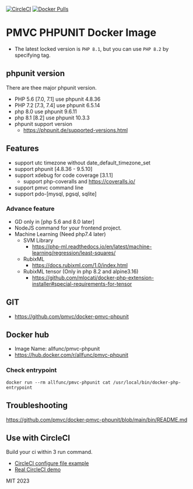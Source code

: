 [![CircleCI](https://circleci.com/gh/pmvc/docker-pmvc-phpunit/tree/main.svg?style=svg)](https://circleci.com/gh/pmvc/docker-pmvc-phpunit/tree/main)
[![Docker Pulls](https://img.shields.io/docker/pulls/allfunc/pmvc-phpunit.svg)](https://hub.docker.com/r/allfunc/pmvc-phpunit)

# PMVC PHPUNIT Docker Image

-   The latest locked version is `PHP 8.1`, but you can use `PHP 8.2` by specifying tag.

## phpunit version

There are thee major phpunit version.

-   PHP 5.6 [7.0, 7.1] use phpunit 4.8.36
-   PHP 7.2 [7.3, 7.4] use phpunit 6.5.14
-   php 8.0 use phpunit 9.6.11
-   php 8.1 [8.2] use phpunit 10.3.3 
-   phpunit support version
    -   https://phpunit.de/supported-versions.html

## Features

-   support utc timezone without date_default_timezone_set
-   support phpunit [4.8.36 - 9.5.10]
-   support xdebug for code coverage [3.1.1]
    -   support php-coveralls and https://coveralls.io/
-   support pmvc command line
-   support pdo-[mysql, pgsql, sqlite]

### Advance feature

-   GD only in [php 5.6 and 8.0 later]
-   NodeJS command for your frontend project.
-   Machine Learning (Need php7.4 later)
    -   SVM Library
        -   https://php-ml.readthedocs.io/en/latest/machine-learning/regression/least-squares/
    -   RubixML
        -   https://docs.rubixml.com/1.0/index.html
    -   RubixML tensor (Only in php 8.2 and alpine3.16)
        -   https://github.com/mlocati/docker-php-extension-installer#special-requirements-for-tensor

## GIT

-   https://github.com/pmvc/docker-pmvc-phpunit

## Docker hub

-   Image Name: allfunc/pmvc-phpunit
-   https://hub.docker.com/r/allfunc/pmvc-phpunit

### Check entrypoint

```
docker run --rm allfunc/pmvc-phpunit cat /usr/local/bin/docker-php-entrypoint
```

## Troubleshooting

https://github.com/pmvc/docker-pmvc-phpunit/blob/main/bin/README.md

## Use with CircleCI

Build your ci within 3 run command.

-   [CircleCI configure file example](https://github.com/pmvc/generator-php-pmvc-plugin/blob/master/generators/app/templates/_circleci/config.yml)
-   [Real CircleCI demo](https://app.circleci.com/pipelines/github/pmvc/pmvc)

MIT 2023
